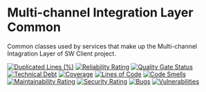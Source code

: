 # Multi-channel Integration Layer Common
Common classes used by services that make up the Multi-channel Intagration Layer of SW Client project.

[![Duplicated Lines (%)](https://sonarcloud.io/api/project_badges/measure?project=pagopa_mil-common&metric=duplicated_lines_density)](https://sonarcloud.io/summary/new_code?id=pagopa_mil-common)
[![Reliability Rating](https://sonarcloud.io/api/project_badges/measure?project=pagopa_mil-common&metric=reliability_rating)](https://sonarcloud.io/summary/new_code?id=pagopa_mil-common)
[![Quality Gate Status](https://sonarcloud.io/api/project_badges/measure?project=pagopa_mil-common&metric=alert_status)](https://sonarcloud.io/summary/new_code?id=pagopa_mil-common)
[![Technical Debt](https://sonarcloud.io/api/project_badges/measure?project=pagopa_mil-common&metric=sqale_index)](https://sonarcloud.io/summary/new_code?id=pagopa_mil-common)
[![Coverage](https://sonarcloud.io/api/project_badges/measure?project=pagopa_mil-common&metric=coverage)](https://sonarcloud.io/summary/new_code?id=pagopa_mil-common)
[![Lines of Code](https://sonarcloud.io/api/project_badges/measure?project=pagopa_mil-common&metric=ncloc)](https://sonarcloud.io/summary/new_code?id=pagopa_mil-common)
[![Code Smells](https://sonarcloud.io/api/project_badges/measure?project=pagopa_mil-common&metric=code_smells)](https://sonarcloud.io/summary/new_code?id=pagopa_mil-common)
[![Maintainability Rating](https://sonarcloud.io/api/project_badges/measure?project=pagopa_mil-common&metric=sqale_rating)](https://sonarcloud.io/summary/new_code?id=pagopa_mil-common)
[![Security Rating](https://sonarcloud.io/api/project_badges/measure?project=pagopa_mil-common&metric=security_rating)](https://sonarcloud.io/summary/new_code?id=pagopa_mil-common)
[![Bugs](https://sonarcloud.io/api/project_badges/measure?project=pagopa_mil-common&metric=bugs)](https://sonarcloud.io/summary/new_code?id=pagopa_mil-common)
[![Vulnerabilities](https://sonarcloud.io/api/project_badges/measure?project=pagopa_mil-common&metric=vulnerabilities)](https://sonarcloud.io/summary/new_code?id=pagopa_mil-common)

